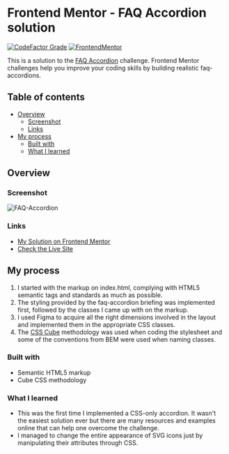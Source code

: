# Frontend Mentor - FAQ Accordion solution

[![CodeFactor Grade](https://img.shields.io/codefactor/grade/github/EONRaider/faq-accordion?label=CodeFactor&logo=codefactor&style=flat-square)](https://www.codefactor.io/repository/github/eonraider/faq-accordion)
[![FrontendMentor](https://img.shields.io/badge/FrontendMentor-EONRaider-blue?style=flat-square)](https://www.frontendmentor.io/profile/EONRaider)

This is a solution to the [FAQ Accordion](https://www.frontendmentor.io/challenges/faq-accordion-wyfFdeBwBz) challenge.
Frontend Mentor challenges help you improve your coding skills by
building realistic faq-accordions.

## Table of contents

- [Overview](#overview)
    - [Screenshot](#screenshot)
    - [Links](#links)
- [My process](#my-process)
    - [Built with](#built-with)
    - [What I learned](#what-i-learned)

## Overview

### Screenshot

![FAQ-Accordion](https://github.com/EONRaider/FAQ-Accordion/assets/15611424/1ed7ebe2-0012-4187-ad8e-4c7e78c76ae7)

### Links

- [My Solution on Frontend Mentor](https://www.frontendmentor.io/solutions/responsive-css3only-faq-accordion-solution-no-javascript-u7gJRVNIH-)
- [Check the Live Site](https://eonraider-js-faq-accordion.netlify.app/)

## My process

1. I started with the markup on index.html, complying with HTML5 semantic tags and standards as much as possible.
2. The styling provided by the faq-accordion briefing was implemented first, followed by the classes I came up with on
   the
   markup.
3. I used Figma to acquire all the right dimensions involved in the layout and implemented them in the appropriate CSS
   classes.
4. The [CSS Cube](https://cube.fyi/) methodology was used when coding the stylesheet and some of the conventions from
   BEM were used when naming classes.

### Built with

- Semantic HTML5 markup
- Cube CSS methodology

### What I learned

- This was the first time I implemented a CSS-only accordion. It wasn't the easiest solution ever
  but there are many resources and examples online that can help one overcome the challenge.
- I managed to change the entire appearance of SVG icons just by manipulating their attributes through CSS.